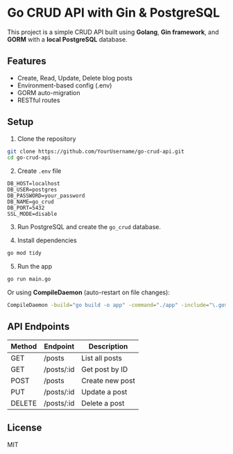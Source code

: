 # Go CRUD API with Gin & PostgreSQL

This project is a simple CRUD API built using **Golang**, **Gin framework**, and **GORM** with a **local PostgreSQL** database.

## Features

- Create, Read, Update, Delete blog posts
- Environment-based config (.env)
- GORM auto-migration
- RESTful routes

## Setup

1. Clone the repository

```bash
git clone https://github.com/YourUsername/go-crud-api.git
cd go-crud-api
```

2. Create `.env` file

```
DB_HOST=localhost
DB_USER=postgres
DB_PASSWORD=your_password
DB_NAME=go_crud
DB_PORT=5432
SSL_MODE=disable
```

3. Run PostgreSQL and create the `go_crud` database.

4. Install dependencies

```bash
go mod tidy
```

5. Run the app

```bash
go run main.go
```

Or using **CompileDaemon** (auto-restart on file changes):

```bash
CompileDaemon -build="go build -o app" -command="./app" -include="\.go$" -polling=true
```

## API Endpoints

| Method | Endpoint      | Description       |
|--------|---------------|-------------------|
| GET    | /posts        | List all posts    |
| GET    | /posts/:id    | Get post by ID    |
| POST   | /posts        | Create new post   |
| PUT    | /posts/:id    | Update a post     |
| DELETE | /posts/:id    | Delete a post     |

## License

MIT
